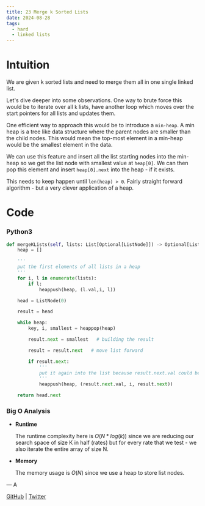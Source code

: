 ```yaml
---
title: 23 Merge k Sorted Lists
date: 2024-08-28
tags:
  - hard
  - linked lists
---
```


# Intuition

We are given k sorted lists and need to merge them all in one single linked list.

Let's dive deeper into some observations. One way to brute force this would be to iterate over all `k` lists, have another loop which moves over the start pointers for all lists and updates them.

One efficient way to approach this would be to introduce a `min-heap`. A min heap is a tree like data structure where the parent nodes are smaller than the child nodes. This would mean the top-most element in a min-heap would be the smallest element in the data.

We can use this feature and insert all the list starting nodes into the min-heap so we get the list node with smallest value at `heap[0]`. We can then pop this element and insert `heap[0].next` into the heap - if it exists.

This needs to keep happen until `len(heap) > 0`. Fairly straight forward algorithm - but a very clever application of a heap.

# Code

### Python3

```python
def mergeKLists(self, lists: List[Optional[ListNode]]) -> Optional[ListNode]:
    heap = []

    '''
    put the first elements of all lists in a heap
    '''
    for i, l in enumerate(lists):
        if l:
            heappush(heap, (l.val,i, l))

    head = ListNode(0)

    result = head

    while heap:
        key, i, smallest = heappop(heap)

        result.next = smallest   # building the result

        result = result.next   # move list forward

        if result.next:
            '''
            put it again into the list because result.next.val could be greater OR less than heap.pop()
            '''
            heappush(heap, (result.next.val, i, result.next))

    return head.next
```

### Big O Analysis

- **Runtime**

  The runtime complexity here is $O(N * log(k))$ since we are reducing our search space of size K in half (rates) but for every rate that we test - we also iterate the entire array of size N.

- **Memory**

  The memory usage is $O(N)$ since we use a heap to store list nodes.

— A

[GitHub](https://github.com/athkdev) | [Twitter](https://twitter.com/athkdev)
